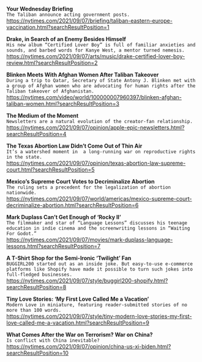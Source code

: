 **Your Wednesday Briefing**\
`The Taliban announce acting government posts.`\
https://nytimes.com/2021/09/07/briefing/taliban-eastern-europe-vaccination.html?searchResultPosition=1

**Drake, in Search of an Enemy Besides Himself**\
`His new album “Certified Lover Boy” is full of familiar anxieties and sounds, and barbed words for Kanye West, a mentor turned nemesis.`\
https://nytimes.com/2021/09/07/arts/music/drake-certified-lover-boy-review.html?searchResultPosition=2

**Blinken Meets With Afghan Women After Taliban Takeover**\
`During a trip to Qatar, Secretary of State Antony J. Blinken met with a group of Afghan women who are advocating for human rights after the Taliban takeover of Afghanistan.`\
https://nytimes.com/video/world/100000007960397/blinken-afghan-taliban-women.html?searchResultPosition=3

**The Medium of the Moment**\
`Newsletters are a natural evolution of the creator-fan relationship.`\
https://nytimes.com/2021/09/07/opinion/apple-epic-newsletters.html?searchResultPosition=4

**The Texas Abortion Law Didn’t Come Out of Thin Air**\
`It’s a watershed moment in  a long-running war on reproductive rights in the state.`\
https://nytimes.com/2021/09/07/opinion/texas-abortion-law-supreme-court.html?searchResultPosition=5

**Mexico’s Supreme Court Votes to Decriminalize Abortion**\
`The ruling sets a precedent for the legalization of abortion nationwide.`\
https://nytimes.com/2021/09/07/world/americas/mexico-supreme-court-decriminalize-abortion.html?searchResultPosition=6

**Mark Duplass Can’t Get Enough of ‘Rocky II’**\
`The filmmaker and star of “Language Lessons” discusses his teenage education in indie cinema and the screenwriting lessons in “Waiting For Godot.”`\
https://nytimes.com/2021/09/07/movies/mark-duplass-language-lessons.html?searchResultPosition=7

**A T-Shirt Shop for the Semi-Ironic ‘Twilight’ Fan**\
`BUGGIRL200 started out as an inside joke. But easy-to-use e-commerce platforms like Shopify have made it possible to turn such jokes into full-fledged businesses.`\
https://nytimes.com/2021/09/07/style/buggirl200-shopify.html?searchResultPosition=8

**Tiny Love Stories: ‘My First Love Called Me a Vacation’**\
`Modern Love in miniature, featuring reader-submitted stories of no more than 100 words.`\
https://nytimes.com/2021/09/07/style/tiny-modern-love-stories-my-first-love-called-me-a-vacation.html?searchResultPosition=9

**What Comes After the War on Terrorism? War on China?**\
`Is conflict with China inevitable? `\
https://nytimes.com/2021/09/07/opinion/china-us-xi-biden.html?searchResultPosition=10

